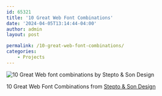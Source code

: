 ```yaml
---
id: 65321
title: '10 Great Web Font Combinations'
date: '2024-04-05T13:14:44-04:00'
author: admin
layout: post

permalink: /10-great-web-font-combinations/
categories:
    - Projects
---
```


![10 Great Web font combinations by Stepto & Son Design](https://www.steptoandson.co.uk/images/10-great-web-font-combinations.png)

[](https://www.steptoandson.co.uk/services/10-great-web-font-combinations/)10 Great Web Font Combinations from [Stepto &amp; Son Design](https://www.steptoandson.co.uk/)